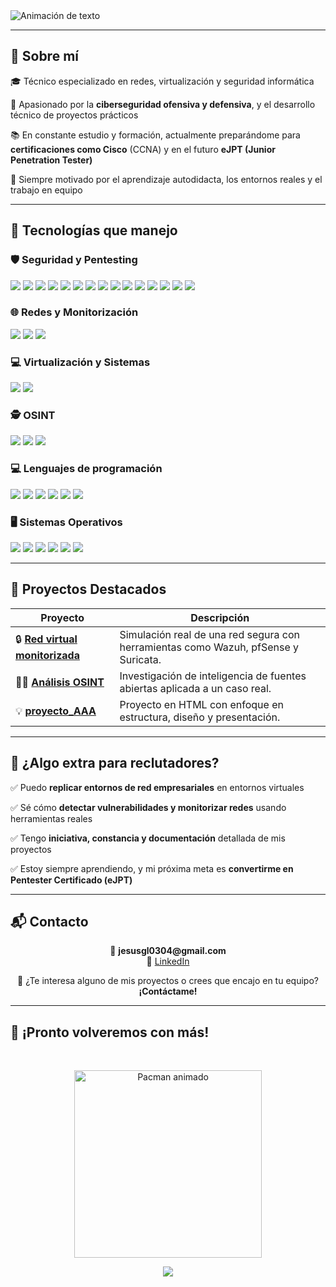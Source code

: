 <img src="https://readme-typing-svg.herokuapp.com/?lines=Hola,+soy+Jesús+González!;Apasionado+por+la+ciberseguridad!&font=Fira+Code&size=24&duration=3000&color=FF6F61,58A6FF,4CAF50&center=true" alt="Animación de texto" />

---

## 🧠 Sobre mí

🎓 Técnico especializado en redes, virtualización y seguridad informática 

🔐 Apasionado por la **ciberseguridad ofensiva y defensiva**, y el desarrollo técnico de proyectos prácticos 

📚 En constante estudio y formación, actualmente preparándome para **certificaciones como Cisco** (CCNA) y en el futuro **eJPT (Junior Penetration Tester)**

🚀 Siempre motivado por el aprendizaje autodidacta, los entornos reales y el trabajo en equipo

---

## 🚀 Tecnologías que manejo

### 🛡️ Seguridad y Pentesting
<p align="left">
  <img src="https://img.shields.io/badge/Nmap-2C3539?style=for-the-badge&logo=gnubash&logoColor=white"/>
  <img src="https://img.shields.io/badge/Netdiscover-778899?style=for-the-badge&logo=gnu&logoColor=white"/>
  <img src="https://img.shields.io/badge/Enum4linux-005f73?style=for-the-badge&logo=linux&logoColor=white"/>
  <img src="https://img.shields.io/badge/Metasploit-1E90FF?style=for-the-badge&logo=metasploit&logoColor=white"/>
  <img src="https://img.shields.io/badge/Searchsploit-8B0000?style=for-the-badge&logo=gnuprivacyguard&logoColor=white"/>
  <img src="https://img.shields.io/badge/Vulscan-FF0000?style=for-the-badge&logo=archlinux&logoColor=white"/>
  <img src="https://img.shields.io/badge/Nessus-004880?style=for-the-badge&logo=tenable&logoColor=white"/>
  <img src="https://img.shields.io/badge/HackTricks-000000?style=for-the-badge&logo=hackthebox&logoColor=white"/>
  <img src="https://img.shields.io/badge/CXSecurity-4B0082?style=for-the-badge&logo=protonmail&logoColor=white"/>
  <img src="https://img.shields.io/badge/Exploit--DB-FFA500?style=for-the-badge&logo=exploit&logoColor=white"/>
  <img src="https://img.shields.io/badge/RevShells-282C34?style=for-the-badge&logo=gnu-bash&logoColor=white"/>
  <img src="https://img.shields.io/badge/Ettercap-228B22?style=for-the-badge&logo=gnubash&logoColor=white"/>
  <img src="https://img.shields.io/badge/SecLists-000000?style=for-the-badge&logo=github&logoColor=white"/>
  <img src="https://img.shields.io/badge/Hydra-006400?style=for-the-badge&logo=archlinux&logoColor=white"/>
  <img src="https://img.shields.io/badge/John%20The%20Ripper-4B0082?style=for-the-badge&logo=kalilinux&logoColor=white"/>
</p>

### 🌐 Redes y Monitorización
<p align="left">
  <img src="https://img.shields.io/badge/Wazuh-2E2E2E?style=for-the-badge&logo=wazuh&logoColor=white"/>
  <img src="https://img.shields.io/badge/PfSense-5865F2?style=for-the-badge&logo=pfsense&logoColor=white"/>
  <img src="https://img.shields.io/badge/Suricata-DD4B39?style=for-the-badge&logo=suricata&logoColor=white"/>
</p>

### 💻 Virtualización y Sistemas
<p align="left">
  <img src="https://img.shields.io/badge/VMware-0071C5?style=for-the-badge&logo=vmware&logoColor=white"/>
  <img src="https://img.shields.io/badge/VirtualBox-183A61?style=for-the-badge&logo=virtualbox&logoColor=white"/>
</p>

### 🕵️ OSINT
<p align="left">
  <img src="https://img.shields.io/badge/Shodan-FF2B2B?style=for-the-badge&logo=shodan&logoColor=white"/>
  <img src="https://img.shields.io/badge/Yandex-FFCC00?style=for-the-badge&logo=yandex&logoColor=black"/>
  <img src="https://img.shields.io/badge/Trace_Labs-0078D7?style=for-the-badge&logo=windows&logoColor=white"/>
</p>

### 💻 Lenguajes de programación
<p align="left">
  <img src="https://img.shields.io/badge/Bash-4EAA25?style=for-the-badge&logo=gnubash&logoColor=white"/>
  <img src="https://img.shields.io/badge/SQL-4479A1?style=for-the-badge&logo=mysql&logoColor=white"/>
  <img src="https://img.shields.io/badge/HTML5-E34F26?style=for-the-badge&logo=html5&logoColor=white"/>
  <img src="https://img.shields.io/badge/CSS3-1572B6?style=for-the-badge&logo=css3&logoColor=white"/>
  <img src="https://img.shields.io/badge/JavaScript-F7DF1E?style=for-the-badge&logo=javascript&logoColor=black"/>
  <img src="https://img.shields.io/badge/PHP-777BB4?style=for-the-badge&logo=php&logoColor=white"/>
</p>

### 🖥️ Sistemas Operativos
<p align="left">
  <img src="https://img.shields.io/badge/Ubuntu-E95420?style=for-the-badge&logo=ubuntu&logoColor=white"/>
  <img src="https://img.shields.io/badge/Kali_Linux-557C94?style=for-the-badge&logo=kalilinux&logoColor=white"/>
  <img src="https://img.shields.io/badge/Windows_10-0078D6?style=for-the-badge&logo=windows&logoColor=white"/>
  <img src="https://img.shields.io/badge/Windows_11-0A84FF?style=for-the-badge&logo=windows11&logoColor=white"/>
  <img src="https://img.shields.io/badge/Windows_Server_2025-0078D6?style=for-the-badge&logo=windows&logoColor=white"/>
  <img src="https://img.shields.io/badge/Ubuntu_Server-E95420?style=for-the-badge&logo=ubuntu&logoColor=white"/>
</p>

---

## 🌟 Proyectos Destacados

| Proyecto | Descripción |
|---------|-------------|
| 🔒 [**Red virtual monitorizada**](https://github.com/JesusGL04/Red_virtual_monitorizada) | Simulación real de una red segura con herramientas como Wazuh, pfSense y Suricata. | 
| 🕵️‍♂️ [**Análisis OSINT**](https://github.com/JesusGL04/Analisis_OSINT) | Investigación de inteligencia de fuentes abiertas aplicada a un caso real. | 
| 💡 [**proyecto_AAA**](https://github.com/JesusGL04/proyecto_AAA) | Proyecto en HTML con enfoque en estructura, diseño y presentación. | 

---

## 🎁 ¿Algo extra para reclutadores?

✅ Puedo **replicar entornos de red empresariales** en entornos virtuales  

✅ Sé cómo **detectar vulnerabilidades y monitorizar redes** usando herramientas reales  

✅ Tengo **iniciativa, constancia y documentación** detallada de mis proyectos  

✅ Estoy siempre aprendiendo, y mi próxima meta es **convertirme en Pentester Certificado (eJPT)**

---

## 📬 Contacto

<p align="center">
  📧 <strong>jesusgl0304@gmail.com</strong><br>
  💼 <a href="https://www.linkedin.com/in/jesus-gonzalez-lopez-1251482b9/" target="_blank">LinkedIn</a>  
</p>

<p align="center">
  📩 ¿Te interesa alguno de mis proyectos o crees que encajo en tu equipo? <strong>¡Contáctame!</strong>
</p>

---

## 👾 ¡Pronto volveremos con más!
<br>
<p align="center">
  <img src="https://media.giphy.com/media/IThjAlJnD9WNO/giphy.gif" alt="Pacman animado" width="300"/>
</p>

<p align="center">
  <img src="https://capsule-render.vercel.app/api?type=waving&color=gradient&height=100&section=footer"/>
</p>
